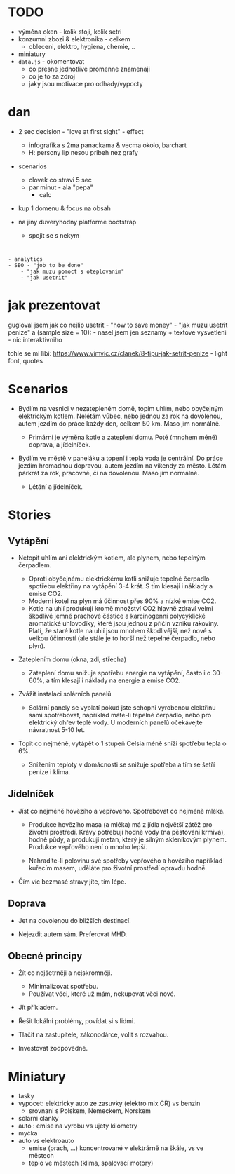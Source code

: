 # TODO

- výměna oken - kolik stoji, kolik setri
- konzumni zbozi & elektronika - celkem
	- obleceni, elektro, hygiena, chemie, ..
- miniatury
- `data.js` - okomentovat
	- co presne jednotlive promenne znamenaji
	- co je to za zdroj
	- jaky jsou motivace pro odhady/vypocty

# dan
- 2 sec decision - "love at first sight" - effect
	- infografika s 2ma panackama & vecma okolo, barchart
	- H: persony lip nesou pribeh nez grafy

- scenarios
	- clovek co stravi 5 sec
	- par minut - ala "pepa"
		- calc

- kup 1 domenu & focus na obsah
- na jiny duveryhodny platforme bootstrap
	- spojit se s nekym

#  
	- analytics
	- SEO - "job to be done"
		- "jak muzu pomoct s oteplovanim"
		- "jak usetrit"
	
# jak prezentovat
gugloval jsem jak co nejlip usetrit
	- "how to save money"
	- "jak muzu usetrit penize"
a (sample size = 10):
	- nasel jsem jen seznamy + textove vysvetleni
	- nic interaktivniho

tohle se mi libi:
	https://www.vimvic.cz/clanek/8-tipu-jak-setrit-penize
	- light font, quotes


# Scenarios

- Bydlím na vesnici v nezatepleném domě, topím uhlím, nebo obyčejným elektrickým kotlem.
  Nelétám vůbec, nebo jednou za rok na dovolenou, autem jezdím do práce každý den, celkem 50 km.
  Maso jím normálně.
	- Primární je výměna kotle a zateplení domu. Poté (mnohem méně) doprava, a jídelníček.

- Bydlím ve městě v paneláku a topení i teplá voda je centrální. Do práce jezdím hromadnou dopravou,
  autem jezdím na víkendy za město. Létám párkrát za rok, pracovně, či na dovolenou. Maso jím
  normálně.
	- Létání a jídelníček.

# Stories


## Vytápění

- Netopit uhlím ani elektrickým kotlem, ale plynem, nebo tepelným čerpadlem.
	- Oproti obyčejnému elektrickému kotli snižuje tepelné čerpadlo 
	spotřebu elektřiny na vytápění 3-4 krát. S tím klesají i náklady
	a emise CO2.
	- Moderní kotel na plyn má účinnost přes 90% a nízké emise CO2.
	- Kotle na uhlí produkují kromě množství CO2 hlavně zdraví velmi škodlivé
	jemné prachové částice a karcinogenní polycyklické aromatické uhlovodíky,
	které jsou jednou z příčin vzniku rakoviny. Platí, že staré kotle na uhlí
	jsou mnohem škodlivější, než nové s velkou účinností (ale stále je to horší než
	tepelné čerpadlo, nebo plyn).

- Zateplením domu (okna, zdi, střecha)
	- Zateplení domu snižuje spotřebu energie na vytápění, často i o 30-60%,
	a tím klesají i náklady na energie a emise CO2.

- Zvážit instalaci solárních panelů
	- Solární panely se vyplatí pokud jste schopni vyrobenou elektřinu sami spotřebovat,
	například máte-li tepelné čerpadlo, nebo pro elektrický ohřev teplé vody.
	U moderních panelů očekávejte návratnost 5-10 let.

- Topit co nejméně, vytápět o 1 stupeň Celsia méně sníží spotřebu tepla o 6%.
	- Snížením teploty v domácnosti se snižuje spotřeba a tím se šetří peníze i klima.


## Jídelníček

- Jíst co nejméně hovězího a vepřového. Spotřebovat co nejméně mléka.
	- Produkce hovězího masa (a mléka) má z jídla největší zátěž pro životní prostředí.
	Krávy potřebují hodně vody (na pěstování krmiva), hodně půdy, a produkují
	metan, který je silným skleníkovým plynem. Produkce vepřového není o mnoho lepší.

	- Nahradíte-li polovinu své spotřeby vepřového a hovězího například kuřecím masem,
	uděláte pro životní prostředí opravdu hodně.

- Čím víc bezmasé stravy jíte, tím lépe.


## Doprava

- Jet na dovolenou do bližších destinací.

- Nejezdit autem sám. Preferovat MHD.
	

## Obecné principy

- Žít co nejšetrněji a nejskromněji.
	- Minimalizovat spotřebu.
	- Používat věci, které už mám, nekupovat věci nové.

- Jít příkladem.
- Řešit lokální problémy, povídat si s lidmi.
- Tlačit na zastupitele, zákonodárce, volit s rozvahou.
- Investovat zodpovědně.


# Miniatury

- tasky
- vypocet: elektricky auto ze zasuvky (elektro mix CR) vs benzin
	- srovnani s Polskem, Nemeckem, Norskem
- solarni clanky
- auto : emise na vyrobu vs ujety kilometry
- myčka
- auto vs elektroauto
	- emise (prach, ...) koncentrované v elektrárně na škále, vs ve městech
	- teplo ve městech (klima, spalovací motory)

